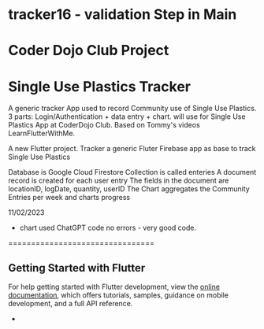 # tracker16 -  validation Step in Main
# Coder Dojo Club Project
# Single Use Plastics Tracker

A generic tracker App 
used to record Community use of Single Use Plastics.
3 parts: Login/Authentication + data entry + chart. 
will use for Single Use Plastics App at CoderDojo Club.
Based on Tommy's videos LearnFlutterWithMe.

A new Flutter project. 
Tracker a generic Fluter Firebase app as base to track Single Use Plastics

Database is Google Cloud Firestore
Collection is called enteries
A document record is created for each user entry
The fields in the document are locationID, logDate, quantity, userID
The Chart aggregates the Community Entries per week and charts progress

11/02/2023
- chart used ChatGPT code no errors - very good code.

================================
## Getting Started with Flutter

For help getting started with Flutter development, view the
[online documentation](https://docs.flutter.dev/), which offers tutorials,
samples, guidance on mobile development, and a full API reference.

- 

